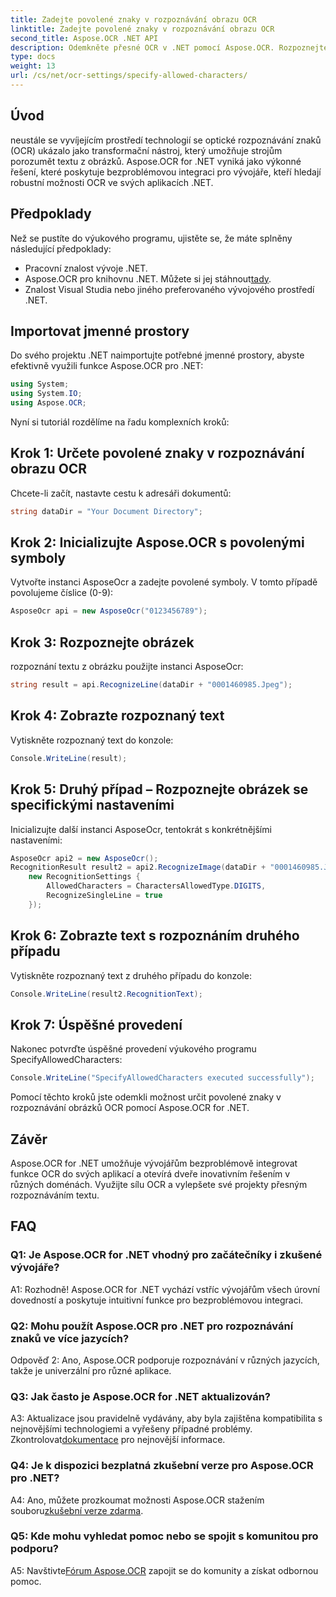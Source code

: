 ```yaml
---
title: Zadejte povolené znaky v rozpoznávání obrazu OCR
linktitle: Zadejte povolené znaky v rozpoznávání obrazu OCR
second_title: Aspose.OCR .NET API
description: Odemkněte přesné OCR v .NET pomocí Aspose.OCR. Rozpoznejte text od obrázků bez námahy. Stáhněte si nyní pro transformativní vývojový zážitek.
type: docs
weight: 13
url: /cs/net/ocr-settings/specify-allowed-characters/
---
```

## Úvod

neustále se vyvíjejícím prostředí technologií se optické rozpoznávání znaků (OCR) ukázalo jako transformační nástroj, který umožňuje strojům porozumět textu z obrázků. Aspose.OCR for .NET vyniká jako výkonné řešení, které poskytuje bezproblémovou integraci pro vývojáře, kteří hledají robustní možnosti OCR ve svých aplikacích .NET.

## Předpoklady

Než se pustíte do výukového programu, ujistěte se, že máte splněny následující předpoklady:

- Pracovní znalost vývoje .NET.
-  Aspose.OCR pro knihovnu .NET. Můžete si jej stáhnout[tady](https://releases.aspose.com/ocr/net/).
- Znalost Visual Studia nebo jiného preferovaného vývojového prostředí .NET.

## Importovat jmenné prostory

Do svého projektu .NET naimportujte potřebné jmenné prostory, abyste efektivně využili funkce Aspose.OCR pro .NET:

```csharp
using System;
using System.IO;
using Aspose.OCR;
```

Nyní si tutoriál rozdělíme na řadu komplexních kroků:

## Krok 1: Určete povolené znaky v rozpoznávání obrazu OCR

Chcete-li začít, nastavte cestu k adresáři dokumentů:

```csharp
string dataDir = "Your Document Directory";
```

## Krok 2: Inicializujte Aspose.OCR s povolenými symboly

Vytvořte instanci AsposeOcr a zadejte povolené symboly. V tomto případě povolujeme číslice (0-9):

```csharp
AsposeOcr api = new AsposeOcr("0123456789");
```

## Krok 3: Rozpoznejte obrázek

rozpoznání textu z obrázku použijte instanci AsposeOcr:

```csharp
string result = api.RecognizeLine(dataDir + "0001460985.Jpeg");
```

## Krok 4: Zobrazte rozpoznaný text

Vytiskněte rozpoznaný text do konzole:

```csharp
Console.WriteLine(result);
```

## Krok 5: Druhý případ – Rozpoznejte obrázek se specifickými nastaveními

Inicializujte další instanci AsposeOcr, tentokrát s konkrétnějšími nastaveními:

```csharp
AsposeOcr api2 = new AsposeOcr();
RecognitionResult result2 = api2.RecognizeImage(dataDir + "0001460985.Jpeg", 
    new RecognitionSettings { 
        AllowedCharacters = CharactersAllowedType.DIGITS,
        RecognizeSingleLine = true
    });
```

## Krok 6: Zobrazte text s rozpoznáním druhého případu

Vytiskněte rozpoznaný text z druhého případu do konzole:

```csharp
Console.WriteLine(result2.RecognitionText);
```

## Krok 7: Úspěšné provedení

Nakonec potvrďte úspěšné provedení výukového programu SpecifyAllowedCharacters:

```csharp
Console.WriteLine("SpecifyAllowedCharacters executed successfully");
```

Pomocí těchto kroků jste odemkli možnost určit povolené znaky v rozpoznávání obrázků OCR pomocí Aspose.OCR for .NET.

## Závěr

Aspose.OCR for .NET umožňuje vývojářům bezproblémově integrovat funkce OCR do svých aplikací a otevírá dveře inovativním řešením v různých doménách. Využijte sílu OCR a vylepšete své projekty přesným rozpoznáváním textu.

## FAQ

### Q1: Je Aspose.OCR for .NET vhodný pro začátečníky i zkušené vývojáře?

A1: Rozhodně! Aspose.OCR for .NET vychází vstříc vývojářům všech úrovní dovedností a poskytuje intuitivní funkce pro bezproblémovou integraci.

### Q2: Mohu použít Aspose.OCR pro .NET pro rozpoznávání znaků ve více jazycích?

Odpověď 2: Ano, Aspose.OCR podporuje rozpoznávání v různých jazycích, takže je univerzální pro různé aplikace.

### Q3: Jak často je Aspose.OCR for .NET aktualizován?

 A3: Aktualizace jsou pravidelně vydávány, aby byla zajištěna kompatibilita s nejnovějšími technologiemi a vyřešeny případné problémy. Zkontrolovat[dokumentace](https://reference.aspose.com/ocr/net/) pro nejnovější informace.

### Q4: Je k dispozici bezplatná zkušební verze pro Aspose.OCR pro .NET?

 A4: Ano, můžete prozkoumat možnosti Aspose.OCR stažením souboru[zkušební verze zdarma](https://releases.aspose.com/).

### Q5: Kde mohu vyhledat pomoc nebo se spojit s komunitou pro podporu?

 A5: Navštivte[Fórum Aspose.OCR](https://forum.aspose.com/c/ocr/16) zapojit se do komunity a získat odbornou pomoc.